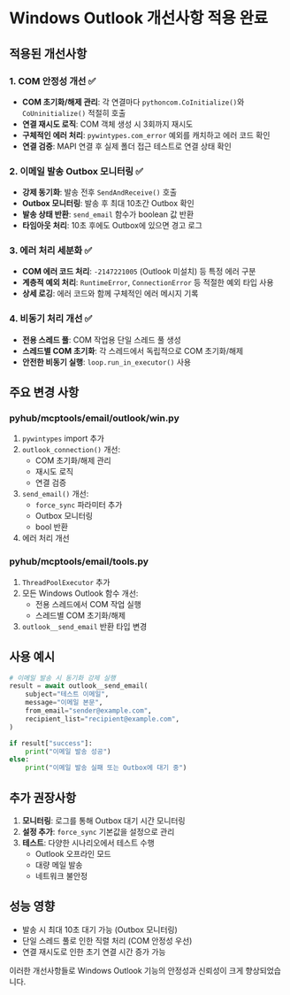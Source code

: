 # Windows Outlook 개선사항 적용 완료

## 적용된 개선사항

### 1. COM 안정성 개선 ✅
- **COM 초기화/해제 관리**: 각 연결마다 `pythoncom.CoInitialize()`와 `CoUninitialize()` 적절히 호출
- **연결 재시도 로직**: COM 객체 생성 시 3회까지 재시도
- **구체적인 에러 처리**: `pywintypes.com_error` 예외를 캐치하고 에러 코드 확인
- **연결 검증**: MAPI 연결 후 실제 폴더 접근 테스트로 연결 상태 확인

### 2. 이메일 발송 Outbox 모니터링 ✅
- **강제 동기화**: 발송 전후 `SendAndReceive()` 호출
- **Outbox 모니터링**: 발송 후 최대 10초간 Outbox 확인
- **발송 상태 반환**: `send_email` 함수가 boolean 값 반환
- **타임아웃 처리**: 10초 후에도 Outbox에 있으면 경고 로그

### 3. 에러 처리 세분화 ✅
- **COM 에러 코드 처리**: `-2147221005` (Outlook 미설치) 등 특정 에러 구분
- **계층적 예외 처리**: `RuntimeError`, `ConnectionError` 등 적절한 예외 타입 사용
- **상세 로깅**: 에러 코드와 함께 구체적인 에러 메시지 기록

### 4. 비동기 처리 개선 ✅
- **전용 스레드 풀**: COM 작업용 단일 스레드 풀 생성
- **스레드별 COM 초기화**: 각 스레드에서 독립적으로 COM 초기화/해제
- **안전한 비동기 실행**: `loop.run_in_executor()` 사용

## 주요 변경 사항

### pyhub/mcptools/email/outlook/win.py
1. `pywintypes` import 추가
2. `outlook_connection()` 개선:
   - COM 초기화/해제 관리
   - 재시도 로직
   - 연결 검증
3. `send_email()` 개선:
   - `force_sync` 파라미터 추가
   - Outbox 모니터링
   - bool 반환
4. 에러 처리 개선

### pyhub/mcptools/email/tools.py
1. `ThreadPoolExecutor` 추가
2. 모든 Windows Outlook 함수 개선:
   - 전용 스레드에서 COM 작업 실행
   - 스레드별 COM 초기화/해제
3. `outlook__send_email` 반환 타입 변경

## 사용 예시

```python
# 이메일 발송 시 동기화 강제 실행
result = await outlook__send_email(
    subject="테스트 이메일",
    message="이메일 본문",
    from_email="sender@example.com",
    recipient_list="recipient@example.com",
)

if result["success"]:
    print("이메일 발송 성공")
else:
    print("이메일 발송 실패 또는 Outbox에 대기 중")
```

## 추가 권장사항

1. **모니터링**: 로그를 통해 Outbox 대기 시간 모니터링
2. **설정 추가**: `force_sync` 기본값을 설정으로 관리
3. **테스트**: 다양한 시나리오에서 테스트 수행
   - Outlook 오프라인 모드
   - 대량 메일 발송
   - 네트워크 불안정

## 성능 영향

- 발송 시 최대 10초 대기 가능 (Outbox 모니터링)
- 단일 스레드 풀로 인한 직렬 처리 (COM 안정성 우선)
- 연결 재시도로 인한 초기 연결 시간 증가 가능

이러한 개선사항들로 Windows Outlook 기능의 안정성과 신뢰성이 크게 향상되었습니다.